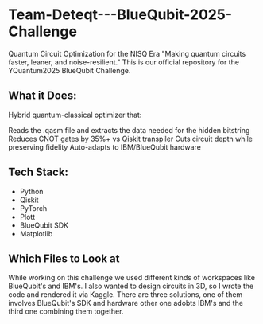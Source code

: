 # Team-Deteqt---BlueQubit-2025-Challenge

Quantum Circuit Optimization for the NISQ Era
"Making quantum circuits faster, leaner, and noise-resilient."
This is our official repository for the YQuantum2025 BlueQubit Challenge.

## What it Does: 
Hybrid quantum-classical optimizer that:

Reads the .qasm file and extracts the data needed for the hidden bitstring
Reduces CNOT gates by 35%+ vs Qiskit transpiler
Cuts circuit depth while preserving fidelity
Auto-adapts to IBM/BlueQubit hardware

## Tech Stack: 
- Python
- Qiskit
- PyTorch
- Plott
- BlueQubit SDK
- Matplotlib

## Which Files to Look at 
While working on this challenge we used different kinds of workspaces like BlueQubit's and IBM's. I also wanted to design circuits in 3D, so I wrote the code and rendered it via Kaggle. There are three solutions, one of them involves BlueQubit's SDK and hardware other one adobts IBM's and the third one combining them together.

